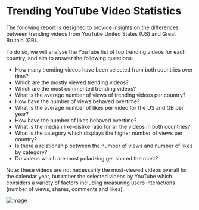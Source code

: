 # Trending YouTube Video Statistics
 
The following report is designed to provide insights on the differences between trending videos from YouTube United States (US) and Great Brutain (GB).

To do so, we will analyse the YouTube list of top trending videos for each country, and aim to answer the following questions:

- How many trending videos have been selected from both countries over time?
- Which are the mostly viewed trending videos?
- Which are the most commented trending videos?
- What is the average number of views of trending videos per country?
- How have the number of views behaved overtime?
- What is the average number of likes per video for the US and GB per year?
- How have the number of likes behaved overtime?
- What is the median like-dislike ratio for all the videos in both countries?
- What is the category which displays the higher number of views per country?
- Is there a relationship between the number of views and number of likes by category?
- Do videos which are most polarizing get shared the most?

Note: these videos are not necessarily the most-viewed videos overall for the calendar year, but rather the selected videos by YouTube which considers a variety of factors including measuring users interactions (number of views, shares, comments and likes).

![image](https://www.billboard.com/wp-content/uploads/2022/10/youtube-logo-2022-billboard-espagnol-1548.jpg?w=942&h=623&crop=1)
